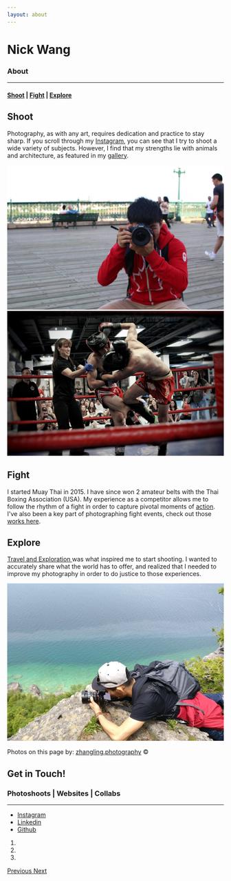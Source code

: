 ```yaml
---
layout: about
---
```

<!-- Header -->
<div class="about">
    <div id="aboutCarousel" class="carousel slide" data-ride="carousel" data-interval="false">
    <div class="carousel-inner">
	    <div class="carousel-item intro-message active"
	    	style="
	    	background: url(/assets/about/aboutbg.jpg)
	    	no-repeat;
	    	background-position: center center;
	    	background-size: cover;
	    	width:100%;
	    	height:100%;">
	        <h1>Nick Wang</h1>
	        <h3>About</h3>
	        <hr class="intro-divider">
	        <h4>
	        <a href="/shoot.html">Shoot</a> |
	        <a href="/fight.html">Fight</a> |
	        <a href="/explore.html">Explore</a>
	        </h4>
	    </div>
	    <!-- End carousel-item 1 -->
	    <div class="carousel-item container-fluid intro">
		    <div class="row">
				<div class="col-md-6 col-sm-12 col-xs-12">
					<div class="well photography" data-mh="row-1">
						<h2 class="section-heading">Shoot</h2>
						<p class="lead">
						Photography, as with any art, requires dedication and practice to stay sharp.
						If you scroll through my <a href="instagram.com/{{instagram_username}}" target="_blank">
						Instagram</a>, you can see that I try to shoot a wide variety of subjects. However, I find that my strengths lie with animals and architecture, as featured in my <a href="/shoot">gallery</a>.
						</p>
					</div>
			    </div>
			    <div class="col-md-6 col-sm-12 col-xs-12" id="photography">
			    	<img src="/assets/about/shoot.jpg" class="photography" alt="" data-mh="row-1">
			    </div>
			</div>
			<div class="row">
				<div class="col-md-pull-6 col-md-6 col-sm-12 col-xs-12" id="photography">
					<img src="/assets/about/fight.jpg" class="photography" alt="" data-mh="row-2">
				</div>
				<div class="col-md-push-6 col-md-6 col-sm-12 col-xs-12">
					<div class="well photography" data-mh="row-2">
						<h2 class="section-heading">Fight</h2>
						<p class="lead">
						I started Muay Thai in 2015. I have since won 2 amateur belts with the Thai Boxing Association (USA).
						My experience as a competitor allows me to follow the rhythm of a fight in order to capture pivotal moments of <a href="/fight">action</a>. I've also been a key part of photographing fight events, check out those <a href="/works"> works here</a>.
						</p>
					</div>
				</div>
			</div>
			<div class="row">
				<div class="col-md-6 col-sm-12 col-xs-12">
					<div class="well photography" data-mh="row-3">
						<h2 class="section-heading">Explore</h2>
						<p class="lead">
						<a href="/explore">Travel and Exploration </a>was what inspired me to start shooting.
						I wanted to accurately share what the world has to offer, and realized that I needed to improve my photography in order to do justice to those experiences. </p>
					</div>
			    </div>
			    <div class="col-md-6 col-sm-12 col-xs-12" id="photography">
					<img src="/assets/about/explore.jpg" class="photography" alt="" data-mh="row-3">
				</div>
			</div>
			<div class="row">
				<div class="copyright">
					<p>Photos on this page by: <a href="http://zhangling.photography" target="_blank">zhangling.photography</a> © </p>
				</div>
			</div>
		</div>
	    <div class="carousel-item contact"
	    	style="
	    	background: url(/assets/about/contact.jpg)
	    	no-repeat;
	    	background-position: center center;
	    	background-size: cover;
	    	width:100%;
	    	height:100%;">
	        <h2>Get in Touch!</h2>
	        <h3>
	        Photoshoots
	        | Websites
	        | Collabs
			</h3>
	        <hr class="intro-divider">
	        <ul class="list-inline contact-social-buttons">
	            <li>
	                <a href="https://instagram.com/{{ site.instagram_username }}" class="btn btn-default btn-lg" target="_blank"><i class="fa fa-instagram fa-fw"></i> <span class="network-name">Instagram</span></a>
	            </li>
	            <li>
	                <a href="https://linkedin.com/in/{{ site.linkedin_username }}" class="btn btn-default btn-lg" target="_blank"><i class="fa fa-linkedin fa-fw"></i> <span class="network-name">Linkedin</span></a>
	            </li>
	            <li>
	                <a href="https://github.com/{{ site.github_username }}" class="btn btn-default btn-lg" target="_blank"><i class="fa fa-github fa-fw"></i> <span class="network-name">Github</span></a>
	            </li>
	        </ul>
	    </div>
	    <!-- End carousel-item 2 -->
	    <!-- Carousel Indicators -->
	  	<ol class="carousel-indicators">
		    <li data-target="#aboutCarousel" data-slide-to="0" class="active">
		    </li>
		    <li data-target="#aboutCarousel" data-slide-to="1">
		    </li>
		    <li data-target="#aboutCarousel" data-slide-to="2">
		    </li>
	  	</ol>
	    </div>
    </div>
    <!-- End Carousel -->
	<!-- Controls -->
	<a class="carousel-control-prev" href="#aboutCarousel" role="button" data-slide="prev" onclick="heightFix()" >
		<span class="carousel-control-prev-icon" aria-hidden="true"></span>
		<span class="sr-only">Previous</span>
	</a>
	<a class="carousel-control-next" href="#aboutCarousel" role="button" data-slide="next" onclick="heightFix()">
		<span class="carousel-control-next-icon" aria-hidden="true"></span>
		<span class="sr-only">Next</span>
	</a>
</div>
